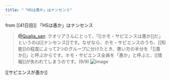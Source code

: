 ```yaml
---
title: "「HSは愚か」はナンセンス"
---
```


from [[41日目]]
「HSは愚か」はナンセンス
> [@Qualia_san](https://twitter.com/Qualia_san/status/1600139762492243969?s=20&t=LsKWK1DpZey1767ejIcZ9Q): クオリアさんにとって、「[[ホモ・サピエンスは愚か]]だ」というのは[[ナンセンス]]です。なぜなら、ホモ・サピエンスのうち、[[知能]]の程度によって2つのグループに分けたとき、悪い方の半分を「[[愚か]]」と呼ぶからです。ホモ・サピエンス全員を「愚か」と呼ぶと、[[情報]]が失われてしまうのです。(9/9)
> ![image](https://pbs.twimg.com/media/FjTWgMqUUAAb8zO.png)

[[サピエンスが愚か]]

